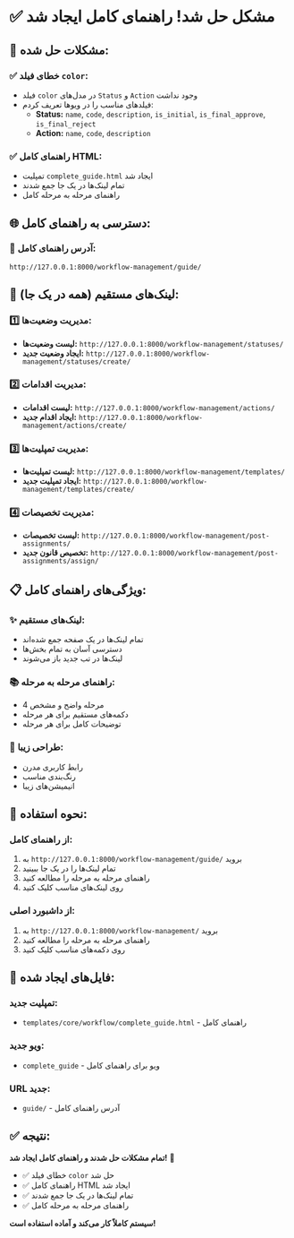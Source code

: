 # ✅ مشکل حل شد! راهنمای کامل ایجاد شد

## 🎯 مشکلات حل شده:

### ✅ خطای فیلد `color`:
- فیلد `color` در مدل‌های `Status` و `Action` وجود نداشت
- فیلدهای مناسب را در ویوها تعریف کردم:
  - **Status:** `name`, `code`, `description`, `is_initial`, `is_final_approve`, `is_final_reject`
  - **Action:** `name`, `code`, `description`

### ✅ راهنمای کامل HTML:
- تمپلیت `complete_guide.html` ایجاد شد
- تمام لینک‌ها در یک جا جمع شدند
- راهنمای مرحله به مرحله کامل

## 🌐 دسترسی به راهنمای کامل:

### 📍 آدرس راهنمای کامل:
```
http://127.0.0.1:8000/workflow-management/guide/
```

## 🔗 لینک‌های مستقیم (همه در یک جا):

### 1️⃣ مدیریت وضعیت‌ها:
- **لیست وضعیت‌ها:** `http://127.0.0.1:8000/workflow-management/statuses/`
- **ایجاد وضعیت جدید:** `http://127.0.0.1:8000/workflow-management/statuses/create/`

### 2️⃣ مدیریت اقدامات:
- **لیست اقدامات:** `http://127.0.0.1:8000/workflow-management/actions/`
- **ایجاد اقدام جدید:** `http://127.0.0.1:8000/workflow-management/actions/create/`

### 3️⃣ مدیریت تمپلیت‌ها:
- **لیست تمپلیت‌ها:** `http://127.0.0.1:8000/workflow-management/templates/`
- **ایجاد تمپلیت جدید:** `http://127.0.0.1:8000/workflow-management/templates/create/`

### 4️⃣ مدیریت تخصیصات:
- **لیست تخصیصات:** `http://127.0.0.1:8000/workflow-management/post-assignments/`
- **تخصیص قانون جدید:** `http://127.0.0.1:8000/workflow-management/post-assignments/assign/`

## 📋 ویژگی‌های راهنمای کامل:

### ✨ لینک‌های مستقیم:
- تمام لینک‌ها در یک صفحه جمع شده‌اند
- دسترسی آسان به تمام بخش‌ها
- لینک‌ها در تب جدید باز می‌شوند

### 📚 راهنمای مرحله به مرحله:
- 4 مرحله واضح و مشخص
- دکمه‌های مستقیم برای هر مرحله
- توضیحات کامل برای هر مرحله

### 🎨 طراحی زیبا:
- رابط کاربری مدرن
- رنگ‌بندی مناسب
- انیمیشن‌های زیبا

## 🚀 نحوه استفاده:

### از راهنمای کامل:
1. به `http://127.0.0.1:8000/workflow-management/guide/` بروید
2. تمام لینک‌ها را در یک جا ببینید
3. راهنمای مرحله به مرحله را مطالعه کنید
4. روی لینک‌های مناسب کلیک کنید

### از داشبورد اصلی:
1. به `http://127.0.0.1:8000/workflow-management/` بروید
2. راهنمای مرحله به مرحله را مطالعه کنید
3. روی دکمه‌های مناسب کلیک کنید

## 📁 فایل‌های ایجاد شده:

### تمپلیت جدید:
- `templates/core/workflow/complete_guide.html` - راهنمای کامل

### ویو جدید:
- `complete_guide` - ویو برای راهنمای کامل

### URL جدید:
- `guide/` - آدرس راهنمای کامل

## ✅ نتیجه:
**تمام مشکلات حل شدند و راهنمای کامل ایجاد شد!** 🎉

- ✅ خطای فیلد `color` حل شد
- ✅ راهنمای کامل HTML ایجاد شد
- ✅ تمام لینک‌ها در یک جا جمع شدند
- ✅ راهنمای مرحله به مرحله کامل

**سیستم کاملاً کار می‌کند و آماده استفاده است!**
